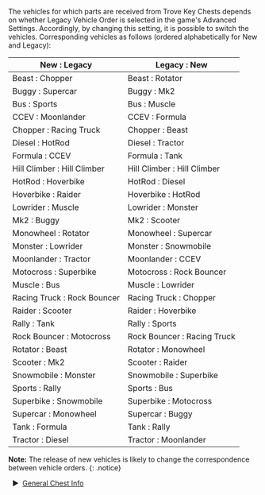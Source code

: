 The vehicles for which parts are received from Trove Key Chests depends on whether Legacy Vehicle Order is selected in the game's Advanced Settings. Accordingly, by changing this setting, it is possible to switch the vehicles. Corresponding vehicles as follows (ordered alphabetically for New and Legacy):  

 New : Legacy | Legacy : New   
-- | --  
Beast : Chopper | Beast : Rotator  
Buggy : Supercar | Buggy : Mk2  
Bus : Sports | Bus : Muscle  
CCEV : Moonlander | CCEV : Formula  
Chopper : Racing Truck | Chopper : Beast  
Diesel : HotRod | Diesel : Tractor  
Formula : CCEV | Formula : Tank  
Hill Climber : Hill Climber | Hill Climber : Hill Climber  
HotRod : Hoverbike | HotRod : Diesel  
Hoverbike : Raider | Hoverbike : HotRod  
Lowrider : Muscle | Lowrider : Monster  
Mk2 : Buggy | Mk2 : Scooter  
Monowheel : Rotator | Monowheel : Supercar  
Monster : Lowrider | Monster : Snowmobile  
Moonlander : Tractor | Moonlander : CCEV  
Motocross : Superbike | Motocross : Rock Bouncer  
Muscle : Bus | Muscle : Lowrider  
Racing Truck : Rock Bouncer | Racing Truck : Chopper  
Raider : Scooter | Raider : Hoverbike  
Rally : Tank | Rally : Sports  
Rock Bouncer : Motocross | Rock Bouncer : Racing Truck  
Rotator : Beast | Rotator : Monowheel  
Scooter : Mk2 | Scooter : Raider  
Snowmobile : Monster | Snowmobile : Superbike  
Sports : Rally | Sports : Bus  
Superbike : Snowmobile | Superbike : Motocross  
Supercar : Monowheel | Supercar : Buggy  
Tank : Formula | Tank : Rally  
Tractor : Diesel | Tractor : Moonlander  
  
**Note:** The release of new vehicles is likely to change the correspondence between vehicle orders.
{: .notice}

&nbsp; ▶︎ &nbsp;[General Chest Info](/chests/)

